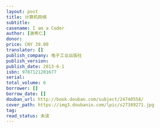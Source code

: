 ```yaml
---
layout: post
title: 计算机网络
subtitle:
casename: I am a Coder
author: [谢希仁]
donor: 
price: CNY 39.00
translator: []
publish_company: 电子工业出版社
publish_version: 
publish_date: 2013-6-1
isbn: 9787121201677
serial: 
total_volume: 6
borrower: []
borrow_date: []
douban_url: http://book.douban.com/subject/24740558/
cover_path: https://img3.doubanio.com/lpic/s27389271.jpg
tag: 
read_status: 未读
---
```

